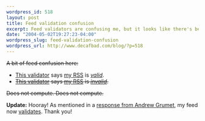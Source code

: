```yaml
--- 
wordpress_id: 518
layout: post
title: Feed validation confusion
excerpt: Feed validators are confusing me, but it looks like there's been a fix.
date: "2004-05-02T19:27:23-04:00"
wordpress_slug: feed-validation-confusion
wordpress_url: http://www.decafbad.com/blog/?p=518
---
```

<strike>A bit of feed confusion here:</strike>

* [This validator][validator1] says [my RSS][myrss] is [*valid*][valid].
* <strike>[This validator][validator2] says [my RSS][myrss] is [*invalid*][invalid].</strike>

<strike>Does not compute.  Does not compute.</strike>

**Update:** Hooray!  As mentioned in a [response from Andrew Grumet][andrew], my feed now [validates][invalid].  Thank you!

[myrss]: http://www.decafbad.com/index.rdf
[validator1]:  http://feedvalidator.org/
[validator2]: http://rss.scripting.com/
[valid]: http://feedvalidator.org/check?url=http%3A%2F%2Fwww.decafbad.com%2Findex.rdf
[invalid]: http://rss.scripting.com/?url=http%3A%2F%2Fwww.decafbad.com%2Findex.rdf
[andrew]: http://www.decafbad.com/blog/2004/05/02/feed_validation_confusion#comment-1113
